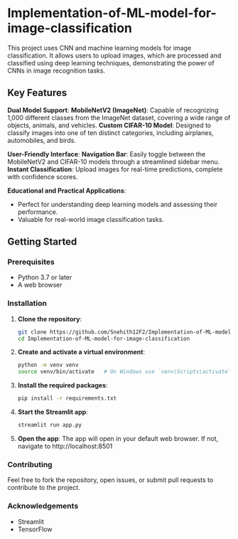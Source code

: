 # Implementation-of-ML-model-for-image-classification
This project uses CNN and machine learning models for image classification. It allows users to upload images, which are processed and classified using deep learning techniques, demonstrating the power of CNNs in image recognition tasks.

## Key Features

**Dual Model Support**:
**MobileNetV2 (ImageNet)**: Capable of recognizing 1,000 different classes from the ImageNet dataset, covering a wide range of objects, animals, and vehicles.
**Custom CIFAR-10 Model**: Designed to classify images into one of ten distinct categories, including airplanes, automobiles, and birds.

**User-Friendly Interface**:
**Navigation Bar**: Easily toggle between the MobileNetV2 and CIFAR-10 models through a streamlined sidebar menu.
**Instant Classification**: Upload images for real-time predictions, complete with confidence scores.

**Educational and Practical Applications**:
 - Perfect for understanding deep learning models and assessing their performance.
 - Valuable for real-world image classification tasks.



## Getting Started

### Prerequisites

- Python 3.7 or later
- A web browser

### Installation

1. **Clone the repository**:
   ```bash
   git clone https://github.com/Snehith12F2/Implementation-of-ML-model-for-image-classification/tree/main
   cd Implementation-of-ML-model-for-image-classification
2. **Create and activate a virtual environment**:
    ```bash
    python -m venv venv
    source venv/bin/activate   # On Windows use `venv\Scripts\activate`
3. **Install the required packages**:
    ```bash
    pip install -r requirements.txt
4. **Start the Streamlit app**:
    ```bash
    streamlit run app.py
5. **Open the app**: 
    The app will open in your default web browser. If not, navigate to http://localhost:8501

### Contributing
  Feel free to fork the repository, open issues, or submit pull requests to contribute to the project.

### Acknowledgements
  - Streamlit
  - TensorFlow
